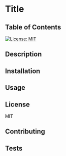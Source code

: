 # Title

  ## Table of Contents
  
  [![License: MIT](https://img.shields.io/badge/License-MIT-yellow.svg)](https://opensource.org/licenses/MIT)

  ## Description
  
  
  ## Installation
  
  
  ## Usage
  
  
  ## License
  MIT
  
  ## Contributing
  
  
  ## Tests
  